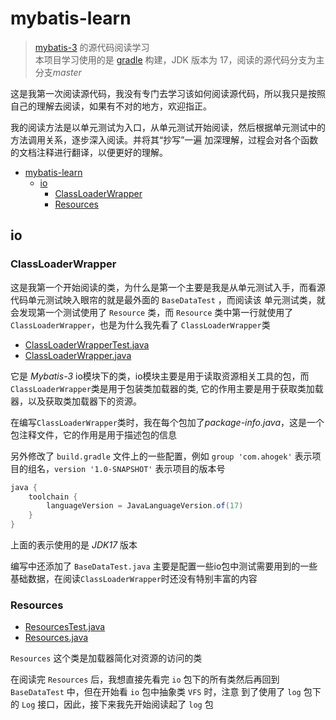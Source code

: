 # mybatis-learn

> [mybatis-3](https://github.com/mybatis/mybatis-3) 的源代码阅读学习<br>
> 本项目学习使用的是 [gradle](https://gradle.org/) 构建，JDK 版本为 17，阅读的源代码分支为主分支*master*

这是我第一次阅读源代码，我没有专门去学习该如何阅读源代码，所以我只是按照自己的理解去阅读，如果有不对的地方，欢迎指正。

我的阅读方法是以单元测试为入口，从单元测试开始阅读，然后根据单元测试中的方法调用关系，逐步深入阅读。并将其“抄写”一遍
加深理解，过程会对各个函数的文档注释进行翻译，以便更好的理解。

<!-- TOC -->
* [mybatis-learn](#mybatis-learn)
  * [io](#io)
    * [ClassLoaderWrapper](#classloaderwrapper)
    * [Resources](#resources)
<!-- TOC -->

## io

### ClassLoaderWrapper

这是我第一个开始阅读的类，为什么是第一个主要是我是从单元测试入手，而看源代码单元测试映入眼帘的就是最外面的 `BaseDataTest`
，而阅读该
单元测试类，就会发现第一个测试使用了 `Resource` 类，而 `Resource` 类中第一行就使用了 `ClassLoaderWrapper`，也是为什么我先看了
`ClassLoaderWrapper`类

* [ClassLoaderWrapperTest.java](src/test/java/com/ahogek/ibatis/io/ClassLoaderWrapperTest.java)
* [ClassLoaderWrapper.java](src/main/java/com/ahogek/ibatis/io/ClassLoaderWrapper.java)

它是 *Mybatis-3* io模块下的类，io模块主要是用于读取资源相关工具的包，而`ClassLoaderWrapper`类是用于包装类加载器的类,
它的作用主要是用于获取类加载器，以及获取类加载器下的资源。

在编写`ClassLoaderWrapper`类时，我在每个包加了*package-info.java*，这是一个包注释文件，它的作用是用于描述包的信息

另外修改了 `build.gradle` 文件上的一些配置，例如 `group 'com.ahogek'` 表示项目的组名，`version '1.0-SNAPSHOT'` 表示项目的版本号

```groovy
java {
    toolchain {
        languageVersion = JavaLanguageVersion.of(17)
    }
}
```

上面的表示使用的是 *JDK17* 版本

编写中还添加了 `BaseDataTest.java` 主要是配置一些io包中测试需要用到的一些基础数据，在阅读`ClassLoaderWrapper`时还没有特别丰富的内容

### Resources

* [ResourcesTest.java](src/test/java/com/ahogek/ibatis/io/ResourceTest.java)
* [Resources.java](src/main/java/com/ahogek/ibatis/io/Resources.java)

`Resources` 这个类是加载器简化对资源的访问的类

在阅读完 `Resources` 后，我想直接先看完 `io` 包下的所有类然后再回到 `BaseDataTest` 中，但在开始看 `io` 包中抽象类 `VFS`
时，注意
到了使用了 `log` 包下的 `Log` 接口，因此，接下来我先开始阅读起了 `log` 包